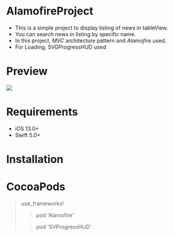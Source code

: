 # AlamofireProject
* This is a simple project to display listing of news in tableView. 
* You can search news in listing by specific name.
* In this project, *MVC* architecture pattern and *Alamofire* used.
* For Loading, SVGProgressHUD used

# Preview

<img src="http://hyperlocalnews.s3.amazonaws.com/uploads/202008/1598357234.png">

# Requirements
* iOS 13.0+
* Swift 5.0+

# Installation

# CocoaPods

> use_frameworks!
 >>pod 'Alamofire'
 >
 >>pod 'SVProgressHUD'
